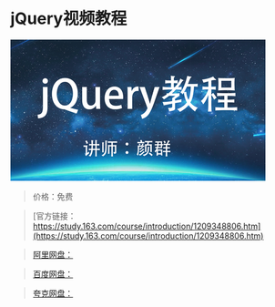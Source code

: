 # jQuery视频教程

![img](../../../assets/study163/free/e1ae96a2ceb64b38a928870d4284108a.png)

> 价格：免费

> [官方链接：https://study.163.com/course/introduction/1209348806.htm](https://study.163.com/course/introduction/1209348806.htm)

> [阿里网盘：]()

> [百度网盘：]()

> [夸克网盘：]()
